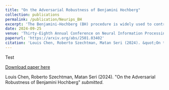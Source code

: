 ```yaml
---
title: "On the Adversarial Robustness of Benjamini Hochberg"
collection: publications
permalink: /publication/Neurips_BH
excerpt: 'The Benjamini-Hochberg (BH) procedure is widely used to control the false detection rate (FDR) in multiple testing. Applications of this control abound in drug discovery, forensics, anomaly detection, and, in particular, machine learning, ranging from nonparametric outlier detection to out-of-distribution detection and one-class classification methods. Considering this control could be relied upon in critical safety/security contexts, we investigate its adversarial robustness. More precisely, we study under what conditions BH does and does not exhibit adversarial robustness, we present a class of simple and easily implementable adversarial test-perturbation algorithms, and we perform computational experiments. With our algorithms, we demonstrate that there are conditions under which BH control can be significantly broken with relatively few (even just one) test score perturbation(s), and provide non-asymptotic guarantees on the expected adversarial-adjustment to FDR. Our technical analysis involves a combinatorial reframing of the BH procedure as a balls into bins process, and drawing a connection to generalized ballot problems to facilitate an information-theoretic approach for deriving non-asymptotic lower bounds.'
date: 2024-09-25 
venue: 'Thirty-Eighth Annual Conference on Neural Information Processing (NeurIPS 2024)'
paperurl: 'https://arxiv.org/abs/2501.03402'
citation: 'Louis Chen, Roberto Szechtman, Matan Seri (2024). &quot;On the Adversarial Robustness of Benjamini Hochberg.&quot;'
---
```

Test

[Download paper here](https://arxiv.org/abs/2501.03402)

 Louis Chen, Roberto Szechtman, Matan Seri (2024). "On the Adversarial Robustness of Benjamini Hochberg" <i>submitted</i>.
